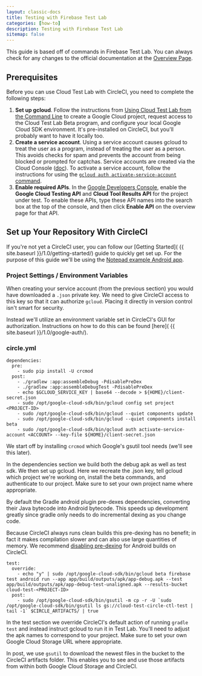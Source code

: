 ```yaml
---
layout: classic-docs
title: Testing with Firebase Test Lab
categories: [how-to]
description: Testing with Firebase Test Lab
sitemap: false
---
```


This guide is based off of commands in Firebase Test Lab. 
You can always check for any changes to the official documentation at
the [Overview Page](https://firebase.google.com/docs/test-lab/overview).

## Prerequisites
Before you can use Cloud Test Lab with CircleCI, you need to complete the
following steps:

1. **Set up gcloud**. Follow the instructions from
[Using Cloud Test Lab from the Command Line](https://developers.google.com/cloud-test-lab/command-line)
to create a Google Cloud project, request access to the Cloud Test Lab Beta
program, and configure your local Google Cloud SDK environment. It's pre-installed on CircleCI, but you'll probably want to have it locally too.
1. **Create a service account**. Using a service account causes gcloud to treat the user as a program, instead of treating the user as a person. This avoids checks for spam and prevents the account from being blocked or prompted for captchas. Service accounts are created via the Cloud Console ([doc](https://cloud.google.com/iam/docs/service-accounts)). To activate a service account, follow the instructions for using the
[`gcloud auth activate-service-account` command](https://cloud.google.com/sdk/gcloud/reference/auth/activate-service-account).
1. **Enable required APIs**. In the
[Google Developers Console](https://console.developers.google.com/), enable the
**Google Cloud Testing API** and **Cloud Tool Results API** for the project under test. To enable these
APIs, type these API names into the search box at the top of the console, and
then click **Enable API** on the overview page for that API.

## Set up Your Repository With CircleCI
If you're not yet a CircleCI user, you can follow our
[Getting Started]( {{ site.baseurl }}/1.0/getting-started/) guide to quickly
get set up. For the purpose of this guide we'll be using the [Notepad example
Android app](https://github.com/circleci/android-cloud-test-lab).

### Project Settings / Environment Variables
When creating your service account (from the previous section) you would have
downloaded a `.json` private key. We need to give CircleCI access to this key so
that it can authorize `gcloud`. Placing it directly in version control isn't
smart for security.

Instead we'll utilize an environment variable set in CircleCI's GUI for
authorization. Instructions on how to do this can be found
[here]( {{ site.baseurl }}/1.0/google-auth/).

### circle.yml

```
dependencies:
  pre:
    - sudo pip install -U crcmod
  post:
    - ./gradlew :app:assembleDebug -PdisablePreDex
    - ./gradlew :app:assembleDebugTest -PdisablePreDex
    - echo $GCLOUD_SERVICE_KEY | base64 --decode > ${HOME}/client-secret.json
    - sudo /opt/google-cloud-sdk/bin/gcloud config set project <PROJECT-ID>
    - sudo /opt/google-cloud-sdk/bin/gcloud --quiet components update
    - sudo /opt/google-cloud-sdk/bin/gcloud --quiet components install beta
    - sudo /opt/google-cloud-sdk/bin/gcloud auth activate-service-account <ACCOUNT> --key-file ${HOME}/client-secret.json
```
We start off by installing `crcmod` which Google's gsutil tool needs (we'll see
this later).

In the dependencies section we build both the debug apk as well as test sdk. We
then set up gcloud. Here we recreate the .json key, tell gcloud which project
we're working on, install the beta commands, and authenticate to our project.
Make sure to set your own project name where appropriate.

By default the Gradle android plugin pre-dexes dependencies,
converting their Java bytecode into Android bytecode. This speeds up
development greatly since gradle only needs to do incremental dexing
as you change code.

Because CircleCI always runs clean builds this pre-dexing has no
benefit; in fact it makes compilation slower and can also use large
quantities of memory.  We recommend
[disabling pre-dexing][disable-pre-dexing] for Android builds on
CircleCI.

[disable-pre-dexing]: http://www.littlerobots.nl/blog/disable-android-pre-dexing-on-ci-builds/

```
test:
  override:
    - echo "y" | sudo /opt/google-cloud-sdk/bin/gcloud beta firebase test android run --app app/build/outputs/apk/app-debug.apk --test app/build/outputs/apk/app-debug-test-unaligned.apk --results-bucket cloud-test-<PROJECT-ID>
  post:
    - sudo /opt/google-cloud-sdk/bin/gsutil -m cp -r -U `sudo /opt/google-cloud-sdk/bin/gsutil ls gs://cloud-test-circle-ctl-test | tail -1` $CIRCLE_ARTIFACTS/ | true
```

In the test section we override CircleCI's default action of running
`gradle test` and instead instruct gcloud to run it in Test Lab. You'll need to
adjust the apk names to correspond to your project.
Make sure to set your own Google Cloud Storage URL where appropriate.

In post, we use `gsutil` to download the newest files in the bucket to the
CircleCI artifacts folder. This enables you to see and use those artifacts from
within both Google Cloud Storage and CircleCI.
